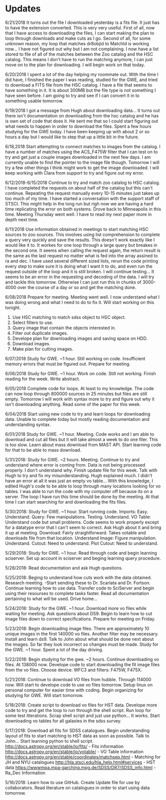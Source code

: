 # Updates

6/21/2018
It turns out the file I downloaded yesterday is a fits file. It just has to have the extension converted. This is very very useful. First of all, now that I have access to downloading the files, I can start making the plan to loop through downloads and make cuts as I go. Second of all, for some unknown reason, my loop that matches dr8objid to MatchId is working now... I have not figured out why but I am not complaining. I now have a list stored to file of all of the matches between the Zoo catalog and the HSC catalog. This means I don't have to run the matching anymore, I can just move on to the plan for downloading. I will begin work on that today.

6/20/2018
I spent a lot of the day helping my roommate out. With the time I did have, I finished the paper I was reading, studied for the GWE, and tried to download a FITS file from the HSC catalog. I have a file that seems to have something in it. It is about 300MB but the file type is not something I have seen before. I am going to try and see if I can convert it in to something usable tomorrow.

6/19/2018
I got a message from Hugh about downloading data... It turns out there isn't documentation on downloading from the hsc catalog and he has is own set of code that does it. He sent me that so I could start figuring out what needs to happen in order to download the files. Spent a few hours studying for the GWE today. I have been keeping up with about 2 or so hours a day but I would like to step that up a little bit in the future.

6/18,2018
Start attempting to connect matches to images from the catalog. I have a number of matches using the ACS_F475W filter that I can test on to try and get just a couple images downloaded in the next few days. I am currently unable to find the pointer to the image file though. Tomorrow I will try a few other things I think might work to get the image downloaded. I will keep working with Clara from support to try and figure out my error.

6/12/2018-6/15/2018
Continue to try and match zoo catalog to HSC catalog. I have completed the requests on about half of the catalog but this can't continue. Repeating the request manually every 10-15 minutes just takes up too much of my time. I have started a conversation with the support staff of STSCI. This might help in the long run but righ now we are having a hard time replicating the error on both systems. Drove back to Minneapolis in this time. Meeting Thursday went well. I have to read my next paper more in depth next time.

6/11/2018
Use information obtained in meetings to start matching HSC sources to zoo sources. This involves using list comprehension to complete a query very quickly and save the results. This doesn't work exactly like I would like it to. It workes for one loop through a large query but breakes in the second one. It seems when calling the request again, the return result is the same as the last request no matter what is fed into the array assined to ra and dec. I have used several different sized lists, rerun the code printing every step to make sure it is doing what I want it to do, and even run the request outside of the loop and it is still broken. I will continue testing... It seems to be an error in the requesting and decoding of the data. I will try and tackle this tomorrow. Otherwise I can just run this in chunks of 3000-4000 over the course of a day or so and get the matching done.

6/08/2018
Prepare for meeting.
Meeting went well. I now understand what I was doing wrong and what I need to do to fix it. Will start working on this tonight.
1. Use HSC matching to match sdss object to HSC object.
2. Select filters to use.
3. Query image that contain the objects interested in.
4. Filter out duplicate images.
5. Develope plan for downloading images and saving space on HDD.
6. Download images.
7. Make plan for cutting images.

6/07/2018
Study for GWE. ~1 hour.
Still working on code. Insufficient memory errors that must be figured out.
Prepare for meeting.

6/06/2018
Study for GWE. ~1 hour.
Work on code. Still not working.
Finish reading for the week. Write abstract.

6/05/2018
Complete code for loops. At least to my knowledge. The code can now loop through 800000 sources in 25 minutes but files are still empty. Tomorrow I will work with syntax more to try and figure out why it isn't downloading anything. Read some of the paper for this week.

6/04/2018
Start using new code to try and learn loops for downloading data. Unable to complete today but mostly reading documentation and understanding syntax.

6/01/2018
Study for GWE. ~1 hour.
Meeting.
Code works and I am able to download and cut all files but it will take almost a week to do one filer. This is too slow.
Learn about mass download from MAST API. Start learning code for that to be able to mass download.

5/31/2018: 
Study for GWE. ~2 hours.
Meeting.
Continue to try and understand where error is coming from. Data is not being processed properly. I don't understand why.
Finish update file for this week.
Talk with Hugh to try and fix my misunderstanding.
Hugh explained much. I didn't have an error at all it was just an empty vo table...
With this knowledge, I edited Hugh's code to be able to loop through many locations looking for vo tables. I was able to run the code with my computer off because its on a server. The loop I have run this time should be done by the meeting. At that time I can start searching for and downloading the fits files.

5/30/2018: 
Study for GWE. ~1 hour.
Start running code.
Imports: Easy. Understand.
Query: Few manipulations. Testing. Understand.
VO Table: Understand code but small problems. Code seems to work properly except for a datatype error that I can't seem to correct. Ask Hugh about it and bring it up at meeting.
Download: Fairly straightforward. Takes votable and downloads file from that location. Understand
Image: Figure manipulation. Understand.
Cutout: Need to understand.
Plot Cutout: Need to understand.

5/29/2018: 
Study for GWE. ~1 hour.
Read through code and begin learning sciserver.
Set up account in sciserver and beging learning query procedure.

5/28/2018: 
Read documentation and ask Hugh questions.

5/25/2018: 
Beging to understand how cuts work with the data obtained.
Research meeting. -Start sending these to Dr. Scarlata and Dr. Fortson. Continue learning how to use data. Transfer code to SciServer and begin using their resourses to complete tasks faster. Read all documentation  pertaining to what will be used.
Drive home...

5/24/2018: 
Study for the GWE. ~1 hour.
Download more vo files while waiting for meeting.
Ask questions about DS9.
Begin to learn how to cut image files down to correct specifications.
Prepare for meeting on Friday.

5/23/2018: 
Begin downloading image files. There are approximately 10 unique images in the first 140000 vo files. Another filter may be necessary.
Install and learn ds9.
Talk to John about what should be done next about the images. So far they look incorrect so changes must be made.
Study for the GWE. ~1 hour.
Spent a lot of the day driving.

5/22/2018: 
Begin studying for the gwe. ~2 hours.
Continue downloading vo files. At 138000 now.
Develope code to start downloading the fit image files from the vo files.
Choose device: WFC3 and filters: F475W, F475X.

5/21/2018: 
Continue to download VO files from hubble.
Through 114000 now. Will start to develope code to use vo files tomorrow.
Setup linux on personal computer for easier time with coding.
Begin organizing for studying for GWE. Will start tomorrow.

5/18/2018: 
Create script to download vo files for HST data.
Develope more code to try and get the loop to run through the shell script.
Run loop for some test itterations.
Scrap shell script and just use python...
It works.
Start downloading vo tables for all galaxies in the sdss survey.

5/17/2018: 
Download all fits for SDSS catalogues.
Begin understanding layout of fits to start matching to HST data as soon as possible.
Talk to John...
Start learning python to shell script.
http://docs.astropy.org/en/stable/io/fits/ - Fits information
http://docs.astropy.org/en/stable/io/votable/ - VO Table information
http://docs.astropy.org/en/stable/coordinates/matchsep.html - Matching for JH and NYU catalogues
http://hla.stsci.edu/hla_help.html#services - HST data
https://wwwmpa.mpa-garching.mpg.de/SDSS/DR7/SDSS_info.html - Ra_Dec Information

5/16/2018: 
Learn how to use GitHub. 
Create Update file for use by collaborators.
Read literature on catalogues in order to start using data tomorrow.
